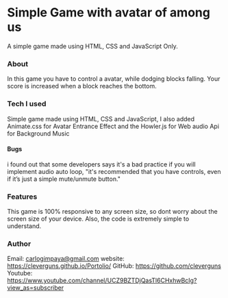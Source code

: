 # Simple Game with avatar of among us 
A simple game made using HTML, CSS and JavaScript Only.

### About
In this game you have to control a avatar, while dodging blocks falling. Your score is increased when a block reaches the bottom.

### Tech I used
Simple game made using HTML, CSS and JavaScript, I also added Animate.css for Avatar Entrance Effect and the Howler.js for Web audio Api for Background Music

#### Bugs
i found out that some developers says it's a bad practice if you will implement audio auto loop, "it's recommended that you have controls, even if it’s just a simple mute/unmute button."

### Features
This game is 100% responsive to any screen size, so dont worry about the screen size of your device. Also, the code is extremely simple to understand.

### Author
Email:   carlogimpaya@gmail.com
website: https://cleverguns.github.io/Portolio/
GitHub:  https://github.com/cleverguns
Youtube: https://www.youtube.com/channel/UCZ9BZTDjQasTl6CHxhwBcIg?view_as=subscriber
